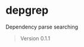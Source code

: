 # depgrep
Dependency parse searching

<!--- Don't edit the version line below manually. Let bump2version do it for you. -->
> Version 0.1.1
